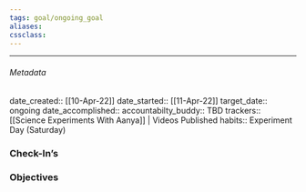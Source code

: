 ```yaml
---
tags: goal/ongoing_goal  
aliases:
cssclass: 
---
```

---

###### Metadata 
date_created:: [[10-Apr-22]]
date_started:: [[11-Apr-22]]
target_date:: ongoing
date_accomplished::
accountabilty_buddy:: TBD
trackers:: [[Science Experiments With Aanya]] | Videos Published
habits:: Experiment Day (Saturday)

### Check-In’s
### Objectives







